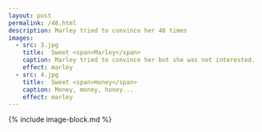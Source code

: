```yaml
---
layout: post
permalink: /48.html
description: Marley tried to convince her 48 times
images:
  - src: 3.jpg
    title:  Sweet <span>Marley</span>
    caption: Marley tried to convince her but she was not interested. 
    effect: marley
  - src: 4.jpg
    title:  Sweet <span>Honey</span>
    caption: Money, money, honey... 
    effect: marley 
---
```


{% include image-block.md %}